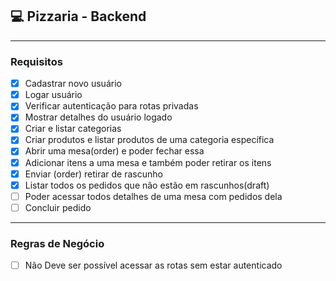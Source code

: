 ## 💻 Pizzaria - Backend

---

### Requisitos

- [x] Cadastrar novo usuário
- [x] Logar usuário
- [x] Verificar autenticação para rotas privadas
- [x] Mostrar detalhes do usuário logado
- [x] Criar e listar categorias
- [x] Criar produtos e listar produtos de uma categoria específica
- [x] Abrir uma mesa(order) e poder fechar essa
- [x] Adicionar itens a uma mesa e também poder retirar os itens
- [x] Enviar (order) retirar de rascunho
- [x] Listar todos os pedidos que não estão em rascunhos(draft)
- [ ] Poder acessar todos detalhes de uma mesa com pedidos dela
- [ ] Concluir pedido

---

### Regras de Negócio

- [ ] Não Deve ser possível acessar as rotas sem estar autenticado